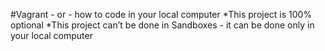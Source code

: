 #Vagrant - or - how to code in your local computer
*This project is 100% optional
*This project can’t be done in Sandboxes - it can be done only in your local computer
